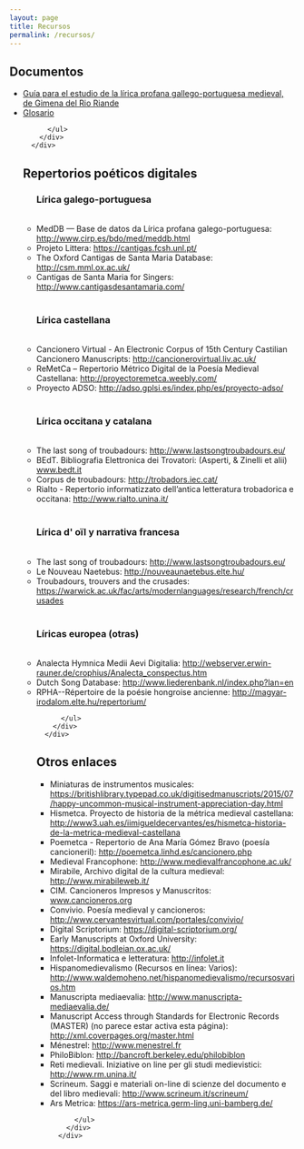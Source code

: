 ```yaml
---
layout: page
title: Recursos
permalink: /recursos/
---
```


## Documentos

<div class="container mx-auto px-2 py-2">
        <div class="py-2 mb-2 prose">
          <ul>
		  
<li><a href="\Poesia-Medieval\assets\recursos\guialirica.docx" target="_blank">Guía para el estudio de la lírica profana gallego-portuguesa medieval, de Gimena del Rio Riande</a></li>	
<li><a href="\Poesia-Medieval\assets\recursos\glosario.ods" target="_blank">Glosario</a></li>	

          </ul>
        </div>
      </div>
	  

## Repertorios poéticos digitales

<div class="container mx-auto px-2 py-2">
        <div class="py-2 mb-2 prose">
          <ul>

<h3>Lírica galego-portuguesa</h3>
<br/>
<li>MedDB — Base de datos da Lírica profana galego-portuguesa: <a href="http://www.cirp.es/bdo/med/meddb.html" target="_blank">http://www.cirp.es/bdo/med/meddb.html</a></li>	
<li>Projeto Littera: <a href="https://cantigas.fcsh.unl.pt/" target="_blank">https://cantigas.fcsh.unl.pt/</a></li>	    
<li>The Oxford Cantigas de Santa Maria Database: <a href="http://csm.mml.ox.ac.uk/" target="_blank">http://csm.mml.ox.ac.uk/</a></li>
<li>Cantigas de Santa Maria for Singers: <a href="http://www.cantigasdesantamaria.com/" target="_blank">http://www.cantigasdesantamaria.com/</a></li>


<br/>
<h3>Lírica castellana</h3>
<br/>
<li>Cancionero Virtual - An Electronic Corpus of 15th Century Castilian Cancionero Manuscripts: <a href="http://cancionerovirtual.liv.ac.uk/" target="_blank">http://cancionerovirtual.liv.ac.uk/</a></li>
<li>ReMetCa – Repertorio Métrico Digital de la Poesía Medieval Castellana: <a href="http://proyectoremetca.weebly.com/index.html" target="_blank">http://proyectoremetca.weebly.com/</a></li>
<li>Proyecto ADSO: <a href="http://adso.gplsi.es/index.php/es/proyecto-adso/" target="_blank">http://adso.gplsi.es/index.php/es/proyecto-adso/</a></li>
  


<br/>
<h3>Lírica occitana y catalana</h3>
<br/>
<li>The last song of troubadours: <a href="http://www.lastsongtroubadours.eu/" target="_blank">http://www.lastsongtroubadours.eu/</a></li>
<li>BEdT. Bibliografia Elettronica dei Trovatori: (Asperti, & Zinelli et alii) <a href="http://bedt.it" target="_blank">www.bedt.it</a></li>
<li>Corpus de troubadours: <a href="http://trobadors.iec.cat/" target="_blank">http://trobadors.iec.cat/</a></li>
<li>Rialto - Repertorio informatizzato dell’antica letteratura trobadorica e occitana: <a href="http://www.rialto.unina.it/" target="_blank">http://www.rialto.unina.it/</a></li>



<br/>
<h3>Lírica d' oïl y narrativa francesa</h3>
<br/>
<li>The last song of troubadours: <a href="http://www.lastsongtroubadours.eu/" target="_blank">http://www.lastsongtroubadours.eu/</a></li>
<li>Le Nouveau Naetebus: <a href="http://nouveaunaetebus.elte.hu/" target="_blank">http://nouveaunaetebus.elte.hu/</a></li>
<li>Troubadours, trouvers and the crusades: <a href="https://warwick.ac.uk/fac/arts/modernlanguages/research/french/crusades" target="_blank">https://warwick.ac.uk/fac/arts/modernlanguages/research/french/crusades</a></li>


<br/>
<h3>Líricas europea (otras)</h3>
<br/>
<li>Analecta Hymnica Medii Aevi Digitalia: <a href="http://webserver.erwin-rauner.de/crophius/Analecta_conspectus.htm" target="_blank">http://webserver.erwin-rauner.de/crophius/Analecta_conspectus.htm</a></li>
<li>Dutch Song Database: <a href="http://www.liederenbank.nl/index.php?lan=en" target="_blank">http://www.liederenbank.nl/index.php?lan=en</a></li>
<li>RPHA--Répertoire de la poésie hongroise ancienne: <a href="http://magyar-irodalom.elte.hu/repertorium/" target="_blank">http://magyar-irodalom.elte.hu/repertorium/</a></li> 

          </ul>
        </div>
      </div>	 
	  
  
## Otros enlaces

<div class="container mx-auto px-2 py-2">
        <div class="py-2 mb-2 prose">
          <ul>

<li>Miniaturas de instrumentos musicales: <a href="https://britishlibrary.typepad.co.uk/digitisedmanuscripts/2015/07/happy-uncommon-musical-instrument-appreciation-day.html" target="_blank">https://britishlibrary.typepad.co.uk/digitisedmanuscripts/2015/07/happy-uncommon-musical-instrument-appreciation-day.html</a></li>
<li>Hismetca. Proyecto de historia de la métrica medieval castellana: <a href="http://www3.uah.es/iimigueldecervantes/es/hismetca-historia-de-la-metrica-medieval-castellana" target="_blank">http://www3.uah.es/iimigueldecervantes/es/hismetca-historia-de-la-metrica-medieval-castellana</a></li>	
<li>Poemetca - Repertorio de Ana María Gómez Bravo (poesía cancioneril): <a href="http://poemetca.linhd.es/cancionero.php" target="_blank">http://poemetca.linhd.es/cancionero.php</a></li>	
<li>Medieval Francophone: <a href="http://www.medievalfrancophone.ac.uk/" target="_blank">http://www.medievalfrancophone.ac.uk/</a></li>	
<li>Mirabile, Archivo digital de la cultura medieval: <a href="http://www.mirabileweb.it/" target="_blank">http://www.mirabileweb.it/</a></li>
<li>CIM. Cancioneros Impresos y Manuscritos: <a href="http://www.cancioneros.org" target="_blank">www.cancioneros.org</a></li>
<li>Convivio. Poesía medieval y cancioneros: <a href="http://www.cervantesvirtual.com/portales/convivio/" target="_blank">http://www.cervantesvirtual.com/portales/convivio/</a></li> 
<li>Digital Scriptorium: <a href="https://digital-scriptorium.org/" target="_blank">https://digital-scriptorium.org/</a></li> 
<li>Early Manuscripts at Oxford University: <a href="https://digital.bodleian.ox.ac.uk/" target="_blank">https://digital.bodleian.ox.ac.uk/</a></li> 
<li>Infolet-Informatica e letteratura: <a href="http://infolet.it" target="_blank">http://infolet.it</a></li> 
<li>Hispanomedievalismo (Recursos en línea: Varios): <a href="http://www.waldemoheno.net/hispanomedievalismo/recursosvarios.htm" target="_blank">http://www.waldemoheno.net/hispanomedievalismo/recursosvarios.htm</a></li> 
<li>Manuscripta mediaevalia: <a href="http://www.manuscripta-mediaevalia.de/#|4" target="_blank">http://www.manuscripta-mediaevalia.de/</a></li> 
<li>Manuscript Access through Standards for Electronic Records (MASTER) (no parece estar activa esta página): <a href="http://xml.coverpages.org/master.html" target="_blank">http://xml.coverpages.org/master.html</a></li> 
<li>Ménestrel: <a href="http://www.menestrel.fr" target="_blank">http://www.menestrel.fr</a></li>  
<li>PhiloBiblon: <a href="http://bancroft.berkeley.edu/philobiblon" target="_blank">http://bancroft.berkeley.edu/philobiblon</a></li>
<li>Reti medievali. Iniziative on line per gli studi medievistici: <a href="http://www.rm.unina.it/" target="_blank">http://www.rm.unina.it/</a></li>
<li>Scrineum. Saggi e materiali on-line di scienze del documento e del libro medievali: <a href="http://www.scrineum.it/scrineum/" target="_blank">http://www.scrineum.it/scrineum/</a></li>
<li>Ars Metrica: <a href="https://ars-metrica.germ-ling.uni-bamberg.de/" target="_blank">https://ars-metrica.germ-ling.uni-bamberg.de/</a></li>


          </ul>
        </div>
      </div>
	 